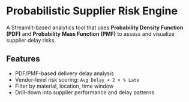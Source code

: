 # Probabilistic Supplier Risk Engine

A Streamlit-based analytics tool that uses **Probability Density Function (PDF)** and **Probability Mass Function (PMF)** to assess and visualize supplier delay risks.

## Features
- PDF/PMF-based delivery delay analysis
- Vendor-level risk scoring: `Avg Delay + 2 × % Late`
- Filter by material, location, time window
- Drill-down into supplier performance and delay patterns


